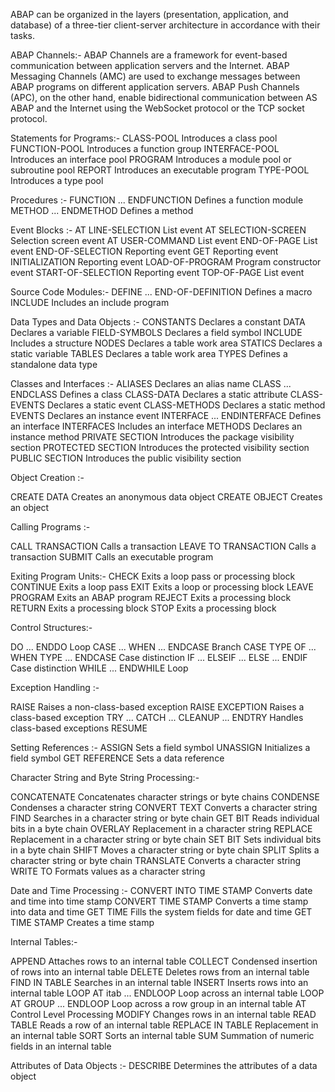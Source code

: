ABAP can be organized in the layers (presentation, application, and database) of a three-tier client-server
architecture in accordance with their tasks.

ABAP Channels:-
ABAP Channels are a framework for event-based communication between application servers and the Internet.
ABAP Messaging Channels (AMC) are used to exchange messages between ABAP programs on different application servers.
ABAP Push Channels (APC), on the other hand, enable bidirectional communication between AS ABAP and the Internet 
using the WebSocket protocol or the TCP socket protocol. 

Statements for Programs:-
CLASS-POOL Introduces a class pool 
FUNCTION-POOL Introduces a function group 
INTERFACE-POOL Introduces an interface pool 
PROGRAM Introduces a module pool or subroutine pool 
REPORT Introduces an executable program 
TYPE-POOL Introduces a type pool 

Procedures :-
FUNCTION ... ENDFUNCTION Defines a function module 
METHOD ... ENDMETHOD Defines a method 

Event Blocks :-
AT LINE-SELECTION List event 
AT SELECTION-SCREEN Selection screen event 
AT USER-COMMAND List event 
END-OF-PAGE List event 
END-OF-SELECTION Reporting event 
GET Reporting event 
INITIALIZATION Reporting event 
LOAD-OF-PROGRAM Program constructor event 
START-OF-SELECTION Reporting event 
TOP-OF-PAGE List event 

Source Code Modules:- 
DEFINE ... END-OF-DEFINITION Defines a macro 
INCLUDE Includes an include program

Data Types and Data Objects :-
CONSTANTS Declares a constant 
DATA Declares a variable 
FIELD-SYMBOLS Declares a field symbol 
INCLUDE Includes a structure 
NODES Declares a table work area 
STATICS Declares a static variable 
TABLES Declares a table work area 
TYPES Defines a standalone data type 

Classes and Interfaces :-
ALIASES Declares an alias name 
CLASS ... ENDCLASS Defines a class 
CLASS-DATA Declares a static attribute 
CLASS-EVENTS Declares a static event 
CLASS-METHODS Declares a static method 
EVENTS Declares an instance event 
INTERFACE ... ENDINTERFACE Defines an interface 
INTERFACES Includes an interface 
METHODS Declares an instance method 
PRIVATE SECTION Introduces the package visibility section 
PROTECTED SECTION Introduces the protected visibility section 
PUBLIC SECTION Introduces the public visibility section 

Object Creation :-

CREATE DATA Creates an anonymous data object 
CREATE OBJECT Creates an object 

Calling Programs :-

CALL TRANSACTION Calls a transaction 
LEAVE TO TRANSACTION Calls a transaction 
SUBMIT Calls an executable program 

Exiting Program Units:- 
CHECK Exits a loop pass or processing block 
CONTINUE Exits a loop pass 
EXIT Exits a loop or processing block 
LEAVE PROGRAM Exits an ABAP program 
REJECT Exits a processing block 
RETURN Exits a processing block 
STOP Exits a processing block 

Control Structures:- 

DO ... ENDDO Loop 
CASE ... WHEN ... ENDCASE Branch 
CASE TYPE OF ... WHEN TYPE ... ENDCASE Case distinction 
IF ... ELSEIF ... ELSE ... ENDIF Case distinction 
WHILE ... ENDWHILE Loop 

Exception Handling :-

RAISE Raises a non-class-based exception 
RAISE EXCEPTION Raises a class-based exception 
TRY ... CATCH ... CLEANUP ... ENDTRY Handles class-based exceptions 
RESUME 

Setting References :-
ASSIGN Sets a field symbol 
UNASSIGN Initializes a field symbol 
GET REFERENCE Sets a data reference 

Character String and Byte String Processing:- 

CONCATENATE Concatenates character strings or byte chains 
CONDENSE Condenses a character string 
CONVERT TEXT Converts a character string 
FIND Searches in a character string or byte chain 
GET BIT Reads individual bits in a byte chain 
OVERLAY Replacement in a character string 
REPLACE Replacement in a character string or byte chain 
SET BIT Sets individual bits in a byte chain 
SHIFT Moves a character string or byte chain 
SPLIT Splits a character string or byte chain 
TRANSLATE Converts a character string 
WRITE TO Formats values as a character string 

 
 Date and Time Processing :-
CONVERT INTO TIME STAMP Converts date and time into time stamp 
CONVERT TIME STAMP Converts a time stamp into data and time 
GET TIME Fills the system fields for date and time 
GET TIME STAMP Creates a time stamp 

Internal Tables:-

APPEND Attaches rows to an internal table 
COLLECT Condensed insertion of rows into an internal table 
DELETE Deletes rows from an internal table 
FIND IN TABLE Searches in an internal table 
INSERT Inserts rows into an internal table 
LOOP AT itab ... ENDLOOP Loop across an internal table 
LOOP AT GROUP ... ENDLOOP Loop across a row group in an internal table 
AT Control Level Processing 
MODIFY Changes rows in an internal table 
READ TABLE Reads a row of an internal table 
REPLACE IN TABLE Replacement in an internal table 
SORT Sorts an internal table 
SUM Summation of numeric fields in an internal table 

Attributes of Data Objects :-
DESCRIBE Determines the attributes of a data object 


